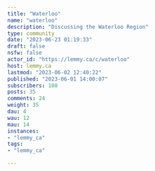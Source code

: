 ```yaml
---
title: "Waterloo" 
name: "waterloo"
description: "Discussing the Waterloo Region"
type: community
date: "2023-06-23 01:19:33"
draft: false
nsfw: false
actor_id: "https://lemmy.ca/c/waterloo"
host: lemmy.ca
lastmod: "2023-06-02 12:40:22"
published: "2023-06-01 14:00:07"
subscribers: 108
posts: 35
comments: 24
weight: 35
dau: 4
wau: 12
mau: 14
instances:
- "lemmy_ca"
tags: 
- "lemmy_ca"

---
```

